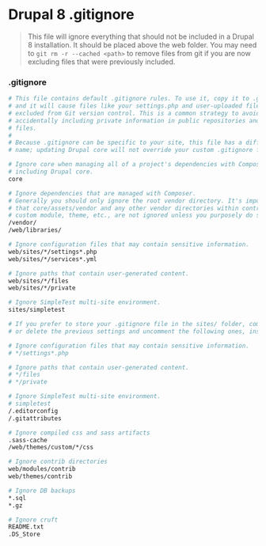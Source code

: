 # Drupal 8 .gitignore
> This file will ignore everything that should not be included in a Drupal 8
> installation. It should be placed above the web folder. You may need to 
> `git rm -r --cached <path>` to remove files from git if you are now excluding
> files that were previously included.

### .gitignore
```bash
# This file contains default .gitignore rules. To use it, copy it to .gitignore,
# and it will cause files like your settings.php and user-uploaded files to be
# excluded from Git version control. This is a common strategy to avoid
# accidentally including private information in public repositories and patch
# files.
#
# Because .gitignore can be specific to your site, this file has a different
# name; updating Drupal core will not override your custom .gitignore file.

# Ignore core when managing all of a project's dependencies with Composer
# including Drupal core.
core

# Ignore dependencies that are managed with Composer.
# Generally you should only ignore the root vendor directory. It's important
# that core/assets/vendor and any other vendor directories within contrib or
# custom module, theme, etc., are not ignored unless you purposely do so.
/vendor/
/web/libraries/

# Ignore configuration files that may contain sensitive information.
web/sites/*/settings*.php
web/sites/*/services*.yml

# Ignore paths that contain user-generated content.
web/sites/*/files
web/sites/*/private

# Ignore SimpleTest multi-site environment.
sites/simpletest

# If you prefer to store your .gitignore file in the sites/ folder, comment
# or delete the previous settings and uncomment the following ones, instead.

# Ignore configuration files that may contain sensitive information.
# */settings*.php

# Ignore paths that contain user-generated content.
# */files
# */private

# Ignore SimpleTest multi-site environment.
# simpletest
/.editorconfig
/.gitattributes

# Ignore compiled css and sass artifacts
.sass-cache
/web/themes/custom/*/css

# Ignore contrib directories
web/modules/contrib
web/themes/contrib

# Ignore DB backups
*.sql
*.gz

# Ignore cruft
README.txt
.DS_Store
```
